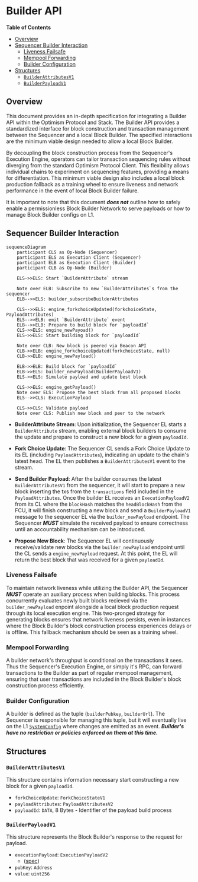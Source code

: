 # Builder API
<!-- START doctoc generated TOC please keep comment here to allow auto update -->
<!-- DON'T EDIT THIS SECTION, INSTEAD RE-RUN doctoc TO UPDATE -->
**Table of Contents**

- [Overview](#overview)
- [Sequencer Builder Interaction](#sequencer-builder-interaction)
  - [Liveness Failsafe](#liveness-failsafe)
  - [Mempool Forwarding](#mempool-forwarding)
  - [Builder Configuration](#builder-configuration)
- [Structures](#structures)
  - [`BuilderAttributesV1`](#payloadrequestv1)
  - [`BuilderPayloadV1`](#builderpayloadv1)
<!-- - [Methods](#methods)
  - [`builder_getPayloadV1`](#builder_getpayloadv1)
  - [`builder_forwardTransactionV1`](#builder_forwardtransactionv1) -->

<!-- END doctoc generated TOC please keep comment here to allow auto update -->

## Overview

This document provides an in-depth specification for integrating a Builder API within the Optimism Protocol
and Stack. The Builder API provides a standardized interface for block construction and transaction management
between the Sequencer and a local Block Builder. The specified interactions are the minimum viable design
needed to allow a local Block Builder.

By decoupling the block construction process from the Sequencer's Execution Engine, operators can tailor transaction
sequencing rules without diverging from the standard Optimism Protocol Client. This flexibility allows individual chains
to experiment on sequencing features, providing a means for differentiation. This minimum viable design also includes
a local block production fallback as a training wheel to ensure liveness and network performance in the event of
local Block Builder failure.

It is important to note that this document ***does not*** outline how to safely enable a permissionless
Block Builder Network to serve payloads or how to manage Block Builder configs on L1.

## Sequencer Builder Interaction
```mermaid
sequenceDiagram
    participant CLS as Op-Node (Sequencer)
    participant ELS as Execution Client (Sequencer)
    participant ELB as Execution Client (Builder)
    participant CLB as Op-Node (Builder)

    ELS->>ELS: Start `BuilderAttribute` stream

    Note over ELB: Subscribe to new `BuilderAttributes`s from the sequencer
    ELB-->>ELS: builder_subscribeBuilderAttributes

    CLS-->>ELS: engine_forkchoiceUpdated(forkchoiceState, PayloadAttributes)
    ELS-->>ELB: emit `BuilderAttribute` event
    ELB-->>ELB: Prepare to build block for `payloadId`
    CLS->>ELS: engine_newPayoad()
    ELS->>ELS: Start building block for `payloadId`

    Note over CLB: New block is peered via Beacon API
    CLB->>ELB: engine_forkchoiceUpdated(forkchoiceState, null)
    CLB->>ELB: engine_newPayload()

    ELB->>ELB: Build block for `payloadId`
    ELB->>ELS: builder_newPayload(BuilderPayloadV1)
    ELS->>ELS: Simulate payload and update best block

    CLS->>ELS: engine_getPayload()
    Note over ELS: Propose the best block from all proposed blocks
    ELS-->>CLS: ExecutionPayload

    CLS->>CLS: Validate payload
    Note over CLS: Publish new block and peer to the network
```


- **BuilderAttribute Stream**: Upon initialization, the Sequencer EL starts a `BuilderAttribute` stream, enabling external block builders to consume the update and prepare to construct a new block for a given `payloadId`.

- **Fork Choice Update**: The Sequencer CL sends a Fork Choice Update to its EL (including `PayloadAttributes`), indicating an update to the chain's latest head. The EL then publishes a `BuilderAttributesV1` event to the stream.

- **Send Builder Payload**: After the builder consumes the latest `BuilderAttributesV1` from the sequencer, it will start to prepare a new block inserting the txs from the `transactions` field included in the `PayloadAttributes`. Once the builder EL receives an `ExecutionPayloadV2` from its CL where the `blockHash` matches the `headBlockHash` from the FCU, it will finish constructing a new block and send a `BuilderPayloadV1` message to the sequencer EL via the `builder_newPayload` endpoint. The Sequencer ***MUST*** simulate the received payload to ensure correctness until an accountability mechanism can be introduced.

- **Propose New Block**: The Sequencer EL will continuously receive/validate new blocks via the `builder_newPayload` endpoint until the CL sends a `engine_newPayload` request. At this point, the EL will return the best block that was received for a given `payloadId`.


### Liveness Failsafe

To maintain network liveness while utilizing the Builder API, the Sequencer ***MUST*** operate an auxiliary process when building blocks. This process concurrently evaluates newly built blocks recieved via the `builder_newPayload` enpoint alongside a local block production request through its local execution engine. This two-pronged strategy for generating blocks ensures that network liveness persists, even in instances where the Block Builder's block construction process experiences delays or is offline. This fallback mechanism should be seen as a training wheel.

### Mempool Forwarding

A builder network's throughput is conditional on the transactions it sees. Thus the Sequencer's Execution Engine, or simply it's RPC, can forward transactions to the Builder as part of regular mempool management, ensuring that user transactions are included in the Block Builder's block construction process efficiently.

### Builder Configuration

A builder is defined as the tuple (`builderPubkey`, `builderUrl`). The Sequencer is responsible for managing this tuple, but it will eventually live on the L1 [`SystemConfig`](https://github.com/ethereum-optimism/specs/blob/main/specs/protocol/system_config.md)
where changes are emitted as an event. ***Builder's have no restriction or policies enforced on them at this time.***

## Structures

### `BuilderAttributesV1`
This structure contains information necessary start constructing a new block for a given `payloadId`.

- `forkChoiceUpdate`: `ForkChoiceStateV1`
- `payloadAttributes`: `PayloadAttributesV2`
- `payloadId`: `DATA`, 8 Bytes - Identifier of the payload build process

### `BuilderPayloadV1`

This structure represents the Block Builder's response to the request for payload.

- `executionPayload`: `ExecutionPayloadV2`
  - ([spec](https://github.com/ethereum/execution-apis/blob/main/src/engine/shanghai.md#executionpayloadv2))
- `pubKey`: `Address`
- `value`: `uint256` 

<!-- 
## Methods

### `builder_getPayloadV1`

**Request**

- **method**: `builder_getPayloadV1`
- **params**:
    1. `payload`: `PayloadRequestV1`
        - **Required**: true
        - **Description**: Details of block construction request for local Block Builder
  - `signature` : `Signature`
    - **Required**: true
    - **Description**: `secp256k1` signature over `payload`
- **timeout**: 200ms
- **retries**: 0
  - Timeout does not leave enough time to retry for this block, Sequencer ***SHOULD*** use local block and move on.

**Response**

- **result**: `BuilderPayloadV1`
- **error**: code and message set in case an exception happens while getting the payload.

**Specification**

1. Client software ***MAY*** call this method if `builderPubkey` and `builderUrl` are set.
2. Client software ***MUST*** validate that the response object `BuilderPayloadV1` contains `executionPayload`
and that `pubKey` matches the registered `builderPubkey`.
3. Client software ***MUST*** follow the same specification
as [`engine_newPayloadV3`](https://github.com/ethereum/execution-apis/blob/main/src/engine/cancun.md#executionpayloadv3)
with the response body `executionPayload`.
4. Client software ***MUST*** simulate transactions in `executionPayload` on `parentHash` in`payload` all fields
in `executionPayload` are correct as compared to local view of chain.
5. Client ***SHOULD*** use local block in the event of a timeout from calling `builder_getPayloadV1`.

### `builder_forwardTransactionV1`

**Request**

- **method**: `builder_forwardTransactionV1`
- **params**:
    1. `transaction`: `string`
        - **Required**: true
        - **Description**: Hex Encoded RLP string of the transaction
- **timeout**: 200ms
  - Short timeout to increase chance of including high priority gas transactions in the Builder's current block
- **retries**: 5
  - Needed to ensure user transactions do not get "lost" in event of a failed post. Client ***SHOULD*** log
    loudly in event all 5 retries fail.

**Response**

- **result**: `status`
- **error**: code and message set in case an exception happens while storing the transaction.

**Specification**

1. Client software ***MAY*** call this method if `builderPubkey` and `builderUrl` are set.
2. Client software ***MUST*** retry if status is not `200`. 
 -->
